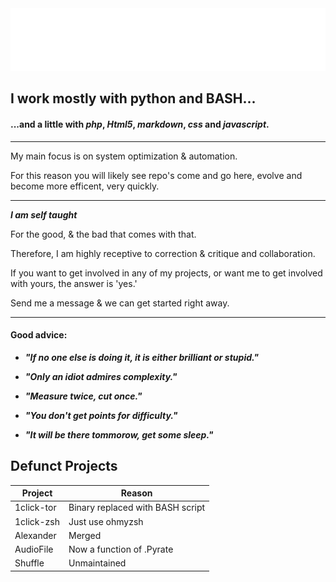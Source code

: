 <img src="style.svg" width="800" height="100">

## I work mostly with **python** and **BASH**... ##
#### ...and a little with _php_, _Html5_, _markdown_, _css_ and _javascript_. ####

***

My main focus is on system optimization &amp; automation.

For this reason you will likely see repo's come and go here, evolve and become more efficent, very quickly.

***

**_I am self taught_**

For the good, &amp; the bad that comes with that.

Therefore, I am highly receptive to correction &amp; critique and collaboration.

If you want to get involved in any of my projects, or want me to get involved with yours, the answer is 'yes.'

Send me a message &amp; we can get started right away.

***

#### Good advice: ####

* **_"If no one else is doing it, it is either brilliant or stupid."_**

* **_"Only an idiot admires complexity."_**

* **_"Measure twice, cut once."_**

* **_"You don't get points for difficulty."_**

* **_"It will be there tommorow, get some sleep."_**

## Defunct Projects ##

Project | Reason |
--- | --- |
1click-tor | Binary replaced with BASH script |
1click-zsh | Just use ohmyzsh |
Alexander | Merged |
AudioFile | Now a function of .Pyrate |
Shuffle | Unmaintained |
